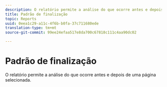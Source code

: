 ```yaml
---
description: O relatório permite a análise do que ocorre antes e depois de uma página selecionada.
title: Padrão de finalização
topic: Reports
uuid: 0eea1c29-a11c-4f6b-b0fa-37c711680ede
translation-type: tm+mt
source-git-commit: 99ee24efaa517e8da700c67818c111c4aa90dc02

---
```



# Padrão de finalização

O relatório permite a análise do que ocorre antes e depois de uma página selecionada.


